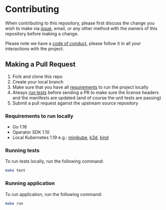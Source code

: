 # Contributing

When contributing to this repository, please first discuss the change you wish to make via [issue](https://github.com/Gympass/cdn-origin-controller/issues),
email, or any other method with the owners of this repository before making a change.

Please note we have a [code of conduct](https://github.com/Gympass/cdn-origin-controller/blob/main/CODE_OF_CONDUCT.md), please follow it in all your interactions with the project.

## Making a Pull Request

1. Fork and clone this repo
2. Create your local branch
2. Make sure that you have all [requirements](#requirements-to-run-locally) to run the project locally
3. Always [run tests](#running-tests) before sending a PR to make sure the license headers and the manifests are updated (and of course the unit tests are passing)
4. Submit a pull request against the upstream source repository

### Requirements to run locally

* Go 1.16
* Operator SDK 1.10
* Local Kubernetes 1.19 e.g.: [minikube](https://minikube.sigs.k8s.io/), [k3d](https://k3d.io/), [kind](https://kind.sigs.k8s.io/)

### Running tests
To run tests locally, run the following command:

```sh
make test
```

### Running application
To run application, run the following command:
```sh
make run
```
